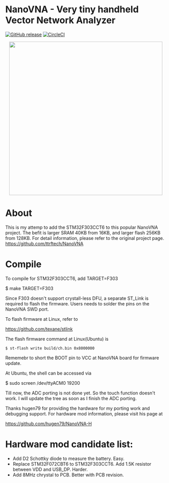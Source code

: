 NanoVNA - Very tiny handheld Vector Network Analyzer
==========================================================

[![GitHub release](http://img.shields.io/github/release/ttrftech/NanoVNA.svg?style=flat)][release]
[![CircleCI](https://circleci.com/gh/ttrftech/NanoVNA.svg?style=shield)](https://circleci.com/gh/ttrftech/NanoVNA)

[release]: https://github.com/ttrftech/NanoVNA/releases

<div align="center">
<img src="/doc/nanovna.jpg" width="480px">
</div>


# About

This is my attemp to add the STM32F303CCT6 to this popular NanoVNA project.  The befit is larger SRAM 40KB from 16KB, and larger flash 256KB from 128KB.  For detail information, please refer to the original project page.
https://github.com/ttrftech/NanoVNA

# Compile

To compile for STM32F303CCT6, add TARGET=F303

   $ make TARGET=F303

Since F303 doesn't support crystall-less DFU, a separate ST_Link is required to flash the firmware.  Users needs to solder the pins on the NanoVNA SWD port.

To flash firmware at Linux, refer to

https://github.com/texane/stlink

The flash firmware command at Linux(Ubuntu) is

    $ st-flash write build/ch.bin 0x8000000

Rememebr to short the BOOT pin to VCC at NanoVNA board for firmware update.

At Ubuntu, the shell can be accessed via

   $ sudo screen /dev/ttyACM0 19200

Till now, the ADC porting is not done yet.  So the touch function doesn't work.  I will update the tree as soon as I finish the ADC porting.

Thanks hugen79 for providing the hardware for my porting work and debugging support.  For hardware mod information, please visit his page at

https://github.com/hugen79/NanoVNA-H

# Hardware mod candidate list:

- Add D2 Schottky diode to measure the battery.  Easy.
- Replace STM32F072CBT6 to STM32F303CCT6.  Add 1.5K resistor between VDD and USB_DP.  Harder.
- Add 8MHz chrystal to PCB.  Better with PCB revision.
